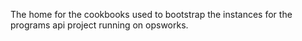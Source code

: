 The home for the cookbooks used to bootstrap the instances for the programs api project running on opsworks.